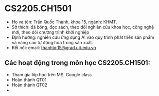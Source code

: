 # CS2205.CH1501
- Họ và tên: Trần Quốc Thành, khóa 15, ngành: KHMT.
- Sở thích: đá bóng, đọc sách, theo dõi nghiên cứu khoa học, công nghệ mới, theo dõi chương trình khởi nghiệp
- Định hướng: nghiên cứu ứng dụng AI vào quy trình phát triển sản phẩm và nâng cao tự động hóa trong sản xuất.
- Kết nối: email: thanhtq.15@grad.uit.edu.vn

## Các hoạt động trong môn học CS2205.CH1501:
- Tham gia lớp học trên MS, Google class
- Hoàn thành QT01
- Hoàn thành QT02
- 
